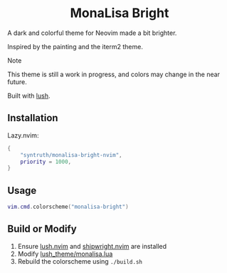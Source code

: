 <h1 align="center">
  MonaLisa Bright
</h1>

<p>
  A dark and colorful theme for Neovim made a bit brighter.
</p>

Inspired by the painting and the iterm2 theme.

> [!NOTE]
> This theme is still a work in progress, and colors may change in the near
> future.

Built with [lush](https://github.com/rktjmp/lush.nvim).

## Installation

Lazy.nvim:

```lua
{
    "syntruth/monalisa-bright-nvim",
    priority = 1000,
}
```

## Usage

```lua
vim.cmd.colorscheme("monalisa-bright")
```

## Build or Modify

1. Ensure [lush.nvim](https://github.com/rktjmp/lush.nvim) and [shipwright.nvim](https://github.com/rktjmp/shipwright.nvim) are installed
2. Modify [lush_theme/monalisa.lua](lush_theme/monalisa.lua)
3. Rebuild the colorscheme using `./build.sh`
